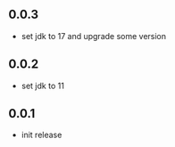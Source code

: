 ## 0.0.3
* set jdk to 17 and upgrade some version


## 0.0.2
* set jdk to 11

## 0.0.1
* init release
